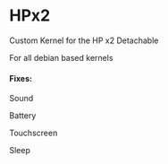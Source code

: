 # HPx2
Custom Kernel for the HP x2 Detachable

For all debian based kernels




#### Fixes:

Sound


Battery


Touchscreen


Sleep
